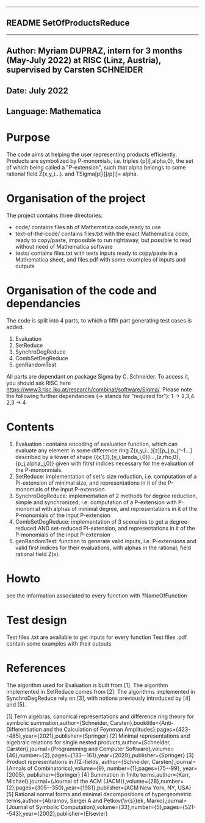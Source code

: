 ----------------------------
## README SetOfProductsReduce
----------------------------
Author: Myriam DUPRAZ, intern for 3 months (May-July 2022) at RISC (Linz, Austria), supervised by Carsten SCHNEIDER
----------------------------
Date: July 2022
----------------------------
Language: Mathematica
----------------------------

# Purpose
The code aims at helping the user representing products efficiently. Products are symbolized by P-monomials, i.e. triples {p[i],alpha,0}, the set of which being called a "P-extension",
such that alpha belongs to some rational field  Z(x,y_i...).
and TSigma[p[i]]/p[i]= alpha.

# Organisation of the project
The project contains three directories:
* code/ contains files.nb of Mathematica code,ready to use
* text-of-the-code/ contains files.txt with the exact Mathematica code, ready to copy/paste, impossible to run rightaway, but possible to read without need of Mathematica software 
* tests/ contains files.txt with texts inputs ready to copy/paste in a Mathematica sheet, and files.pdf with some examples of inputs and outputs

# Organisation of the code and dependancies
The code is split into 4 parts, to which a fifth part generating test cases is added.
1. Evaluation
2. SetReduce
3. SynchroDegReduce
4. CombSetDegReduce
5. genRandomTest

All parts are dependant on package Sigma by C. Schneider. To access it, you should ask RISC here https://www3.risc.jku.at/research/combinat/software/Sigma/.
Please note the following further dependancies (-> stands for "required for"): 
1 -> 2,3,4
2,3 -> 4

# Contents
1. Evaluation : contains encoding of evaluation function, which can evaluate any element in some difference ring Z(x,y_i...)[z][p_j,p_j^-1...] described by a tower of 
shape {{x,1,1},{y_i,lamda_i,0}}...,{z,rho,0},{p_j,alpha_j,0}} given with fitrst indices necessary for the evaluation of the P-mononmials.
2. SetReduce: implementation of set's size reduction, i.e. computation of a Pi-extension of minimal size, and representations in it of the P-monomials of the input P-extension
3. SynchroDegReduce: implementation of 2 methods for degree reduction, simple and synchronized, i.e. computation of a P-extension with P-monomial with alphas of minimal degree, and representations in 
it of the P-monomials of the input P-extension
4. CombSetDegReduce: implementation of 3 scenarios to get a degree-reduced AND set-reduced Pi-extension, and representations in it of the P-monomials of the input P-extension
5. genRandomTest: function to generate valid inputs, i.e. P-extensions and valid first indices for their evaluations, with alphas in the rational; field  rational field  Z(x).

# Howto
see the information associated to every function with ?NameOfFunction

# Test design
Test files .txt are available to get inputs for every function
Test files .pdf contain some examples with their outputs

# References
The algorithm used for Evaluation is built from [1].
The algorithm implemented in SetReduce comes from [2].
The algorithms implemented in SynchroDegReduce rely on [3], with notions previously introduced by [4] and [5].

[1] Term algebras, canonical representations and difference ring theory for symbolic summation,author={Schneider, Carsten},booktitle={Anti-Differentiation and the Calculation of Feynman Amplitudes},pages={423--485},year={2021},publisher={Springer}
[2] Minimal representations and algebraic relations for single nested products,author={Schneider, Carsten},journal={Programming and Computer Software},volume={46},number={2},pages={133--161},year={2020},publisher={Springer}
[3] Product representations in $\Pi\Sigma$-fields, author={Schneider, Carsten},journal={Annals of Combinatorics},volume={9}, number={1},pages={75--99},  year={2005}, publisher={Springer}
[4] Summation in finite terms,author={Karr, Michael},journal={Journal of the ACM (JACM)},volume={28},number={2},pages={305--350},year={1981},publisher={ACM New York, NY, USA}
[5] Rational normal forms and minimal decompositions of hypergeometric terms,author={Abramov, Sergei A and Petkov{\v{s}}ek, Marko},journal={Journal of Symbolic Computation},volume={33},number={5},pages={521--543},year={2002},publisher={Elsevier}
